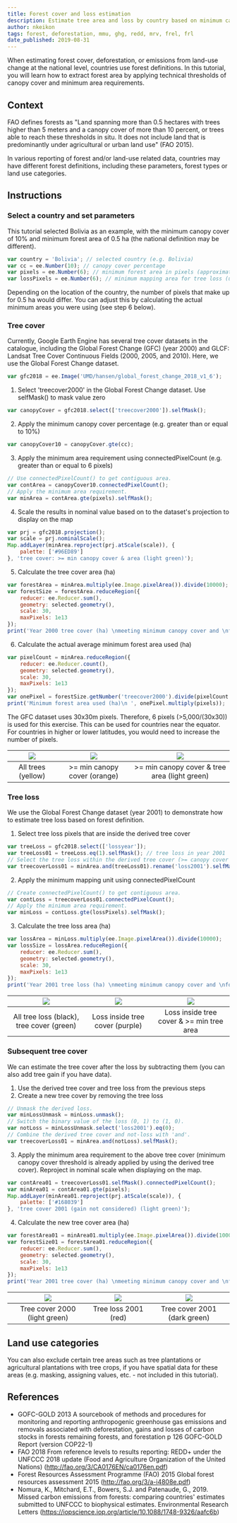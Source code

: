 ```yaml
---
title: Forest cover and loss estimation
description: Estimate tree area and loss by country based on minimum canopy cover and forest area definition
author: nkeikon
tags: forest, deforestation, mmu, ghg, redd, mrv, frel, frl
date_published: 2019-08-31
---
```


When estimating forest cover, deforestation, or emissions from land-use change at the national level, countries use forest definitions. In this tutorial, you will learn how to extract forest area by applying technical thresholds of canopy cover and minimum area requirements. 

## Context

FAO defines forests as "Land spanning more than 0.5 hectares with trees higher than 5 meters and a canopy cover of more than 10 percent, or trees able to reach these thresholds in situ. It does not include land that is predominantly under agricultural or urban land use" (FAO 2015). 

In various reporting of forest and/or land-use related data, countries may have different forest definitions, including these parameters, forest types or land use categories. 

## Instructions
### Select a country and set parameters

This tutorial selected Bolivia as an example, with the minimum canopy cover of 10% and minimum forest area of 0.5 ha (the national definition may be different). 
```js
var country = 'Bolivia'; // selected country (e.g. Bolivia)
var cc = ee.Number(10); // canopy cover percentage
var pixels = ee.Number(6); // minimum forest area in pixels (approximately 0.5 ha in this example)
var lossPixels = ee.Number(6); // minimum mapping area for tree loss (usually same as the minimum forest area)
```

Depending on the location of the country, the number of pixels that make up for 0.5 ha would differ. You can adjust this by calculating the actual minimum areas you were using (see step 6 below).

### Tree cover

Currently, Google Earth Engine has several tree cover datasets in the catalogue, including the Global Forest Change (GFC) (year 2000) and GLCF: Landsat Tree Cover Continuous Fields (2000, 2005, and 2010). Here, we use the Global Forest Change dataset. 
```js
var gfc2018 = ee.Image('UMD/hansen/global_forest_change_2018_v1_6');
```

1. Select 'treecover2000' in the Global Forest Change dataset. Use selfMask() to mask value zero 
```js
var canopyCover = gfc2018.select(['treecover2000']).selfMask();
```
2. Apply the minimum canopy cover percentage (e.g. greater than or equal to 10%)
```js
var canopyCover10 = canopyCover.gte(cc);
```
3. Apply the minimum area requirement using connectedPixelCount (e.g. greater than or equal to 6 pixels)
```js
// Use connectedPixelCount() to get contiguous area.
var contArea = canopyCover10.connectedPixelCount();
// Apply the minimum area requirement. 
var minArea = contArea.gte(pixels).selfMask();
```
4. Scale the results in nominal value based on to the dataset's projection to display on the map
```js
var prj = gfc2018.projection();
var scale = prj.nominalScale();
Map.addLayer(minArea.reproject(prj.atScale(scale)), {
    palette: ['#96ED89']
}, 'tree cover: >= min canopy cover & area (light green)');
```
5. Calculate the tree cover area (ha)
```js
var forestArea = minArea.multiply(ee.Image.pixelArea()).divide(10000);
var forestSize = forestArea.reduceRegion({
    reducer: ee.Reducer.sum(),
    geometry: selected.geometry(),
    scale: 30,
    maxPixels: 1e13
});
print('Year 2000 tree cover (ha) \nmeeting minimum canopy cover and \nforest area thresholds \n ', forestSize.get('treecover2000'));
```
6. Calculate the actual average minimum forest area used (ha) 
```js
var pixelCount = minArea.reduceRegion({
    reducer: ee.Reducer.count(),
    geometry: selected.geometry(),
    scale: 30,
    maxPixels: 1e13
});
var onePixel = forestSize.getNumber('treecover2000').divide(pixelCount.getNumber('treecover2000'));
print('Minimum forest area used (ha)\n ', onePixel.multiply(pixels));
```
The GFC dataset uses 30x30m pixels. Therefore, 6 pixels (>5,000/(30x30)) is used for this exercise. This can be used for countries near the equator. For countries in higher or lower latitudes, you would need to increase the number of pixels. 

![](alltrees.png)  |  ![](cc10.png) |  ![](treecover00.png)
:-------------------------:|:-------------------------:|:-------------------------:
All trees (yellow)             |  >= min canopy cover (orange)        |  >= min canopy cover & tree area (light green)

### Tree loss

We use the Global Forest Change dataset (year 2001) to demonstrate how to estimate tree loss based on forest definition.

1. Select tree loss pixels that are inside the derived tree cover
```js
var treeLoss = gfc2018.select(['lossyear']);
var treeLoss01 = treeLoss.eq(1).selfMask(); // tree loss in year 2001
// Select the tree loss within the derived tree cover (>= canopy cover and area requirements).
var treecoverLoss01 = minArea.and(treeLoss01).rename('loss2001').selfMask();
```
2. Apply the minimum mapping unit using connectedPixelCount
```js
// Create connectedPixelCount() to get contiguous area.
var contLoss = treecoverLoss01.connectedPixelCount();
// Apply the minimum area requirement. 
var minLoss = contLoss.gte(lossPixels).selfMask();
```
3. Calculate the tree loss area (ha)
```js
var lossArea = minLoss.multiply(ee.Image.pixelArea()).divide(10000);
var lossSize = lossArea.reduceRegion({
    reducer: ee.Reducer.sum(),
    geometry: selected.geometry(),
    scale: 30,
    maxPixels: 1e13
});
print('Year 2001 tree loss (ha) \nmeeting minimum canopy cover and \nforest area thresholds \n ', lossSize.get('loss2001'));
```
![](allloss.png)  |  ![](losstreecover.png) |  ![](lossmin.png)
:-------------------------:|:-------------------------:|:-------------------------:
All tree loss (black), tree cover (green)             |  Loss inside tree cover (purple)        |  Loss inside tree cover & >= min tree area


### Subsequent tree cover

We can estimate the tree cover after the loss by subtracting them (you can also add tree gain if you have data).

1. Use the derived tree cover and tree loss from the previous steps
2. Create a new tree cover by removing the tree loss
```js
// Unmask the derived loss.
var minLossUnmask = minLoss.unmask();
// Switch the binary value of the loss (0, 1) to (1, 0).
var notLoss = minLossUnmask.select('loss2001').eq(0); 
// Combine the derived tree cover and not-loss with 'and'. 
var treecoverLoss01 = minArea.and(notLoss).selfMask();
```
3. Apply the minimum area requirement to the above tree cover (minimum canopy cover threshold is already applied by using the derived tree cover). Reproject in nominal scale when displaying on the map. 
```js
var contArea01 = treecoverLoss01.selfMask().connectedPixelCount();
var minArea01 = contArea01.gte(pixels);
Map.addLayer(minArea01.reproject(prj.atScale(scale)), {
    palette: ['#168039']
}, 'tree cover 2001 (gain not considered) (light green)');
```
4. Calculate the new tree cover area (ha)
```js
var forestArea01 = minArea01.multiply(ee.Image.pixelArea()).divide(10000);
var forestSize01 = forestArea01.reduceRegion({
    reducer: ee.Reducer.sum(),
    geometry: selected.geometry(),
    scale: 30,
    maxPixels: 1e13
});
print('Year 2001 tree cover (ha) \nmeeting minimum canopy cover and \nforest area thresholds \n ', forestSize01.get('treecover2000'));
```
![](treecover2000.png)  |  ![](treeloss2001.png) |  ![](treecover2001.png)
:-------------------------:|:-------------------------:|:-------------------------:
Tree cover 2000 (light green)             |  Tree loss 2001 (red)        |  Tree cover 2001 (dark green)

## Land use categories

You can also exclude certain tree areas such as tree plantations or agricultural plantations with tree crops, if you have spatial data for these areas (e.g. masking, assigning values, etc. - not included in this tutorial). 

## References
- GOFC-GOLD 2013 A sourcebook of methods and procedures for monitoring and reporting anthropogenic greenhouse gas emissions and removals associated with deforestation, gains and losses of carbon stocks in forests remaining forests, and forestation p 126 GOFC-GOLD Report (version COP22-1)
- FAO 2018 From reference levels to results reporting: REDD+ under the UNFCCC 2018 update (Food and Agriculture Organization of the United Nations) (http://fao.org/3/CA0176EN/ca0176en.pdf)
- Forest Resources Assessment Programme (FAO) 2015 Global forest resources assessment 2015 (http://fao.org/3/a-i4808e.pdf)
- Nomura, K., Mitchard, E.T., Bowers, S.J. and Patenaude, G., 2019. Missed carbon emissions from forests: comparing countries' estimates submitted to UNFCCC to biophysical estimates. Environmental Research Letters (https://iopscience.iop.org/article/10.1088/1748-9326/aafc6b)
